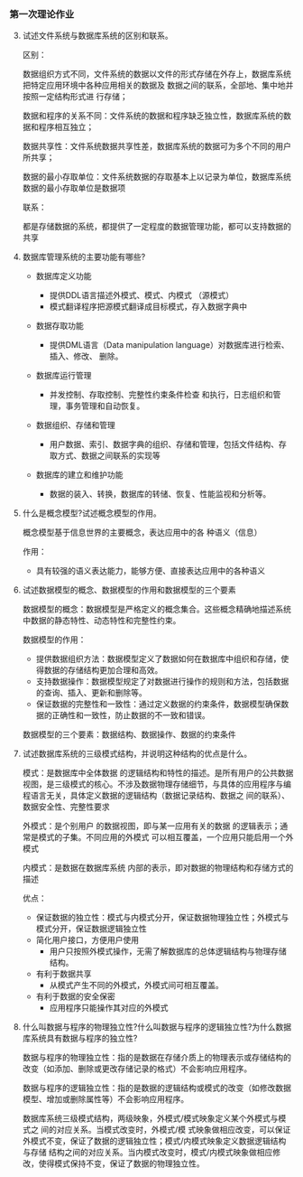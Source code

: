 ### 第一次理论作业

3. 试述文件系统与数据库系统的区别和联系。

   区别：

   数据组织方式不同，文件系统的数据以文件的形式存储在外存上，数据库系统把特定应用环境中各种应用相关的数据及 数据之间的联系，全部地、集中地并按照一定结构形式进 行存储；

   数据和程序的关系不同：文件系统的数据和程序缺乏独立性，数据库系统的数据和程序相互独立；

   数据共享性：文件系统数据共享性差，数据库系统的数据可为多个不同的用户所共享；

   数据的最小存取单位：文件系统数据的存取基本上以记录为单位，数据库系统数据的最小存取单位是数据项

   联系：

   都是存储数据的系统，都提供了一定程度的数据管理功能，都可以支持数据的共享



6. 数据库管理系统的主要功能有哪些?

   * 数据库定义功能
     * 提供DDL语言描述外模式、模式、内模式 （源模式）
     * 模式翻译程序把源模式翻译成目标模式，存入数据字典中

   * 数据存取功能
     * 提供DML语言（Data manipulation  language）对数据库进行检索、插入、修改、 删除。
   * 数据库运行管理
     * 并发控制、存取控制、完整性约束条件检查 和执行，日志组织和管理，事务管理和自动恢复。
   * 数据组织、存储和管理
     * 用户数据、索引、数据字典的组织、存储和管理，包括文件结构、存取方式、数据之间联系的实现等
   * 数据库的建立和维护功能
     * 数据的装入、转换，数据库的转储、恢复、性能监视和分析等。



7. 什么是概念模型?试述概念模型的作用。

   概念模型基于信息世界的主要概念，表达应用中的各 种语义（信息）

   作用：

   * 具有较强的语义表达能力，能够方便、直接表达应用中的各种语义



9. 试述数据模型的概念、数据模型的作用和数据模型的三个要素

   数据模型的概念：数据模型是严格定义的概念集合。这些概念精确地描述系统中数据的静态特性、动态特性和完整性约束。

   数据模型的作用：

   * 提供数据组织方法：数据模型定义了数据如何在数据库中组织和存储，使得数据的存储结构更加合理和高效。
   * 支持数据操作：数据模型规定了对数据进行操作的规则和方法，包括数据的查询、插入、更新和删除等。
   * 保证数据的完整性和一致性：通过定义数据的约束条件，数据模型确保数据的正确性和一致性，防止数据的不一致和错误。

   数据模型的三个要素：数据结构、数据操作、数据的约束条件



15. 试述数据库系统的三级模式结构，并说明这种结构的优点是什么。

    模式：是数据库中全体数据 的逻辑结构和特性的描述。是所有用户的公共数据视图，是三级模式的核心。不涉及数据物理存储细节，与具体的应用程序与编程语言无关，具体定义数据的逻辑结构（数据记录结构、数据之 间的联系）、数据安全性、完整性要求

    外模式：是个别用户 的数据视图，即与某一应用有关的数据 的逻辑表示；通常是模式的子集。不同应用的外模式 可以相互覆盖，一个应用只能启用一个外模式

    内模式：是数据在数据库系统 内部的表示，即对数据的物理结构和存储方式的描述

    优点：

    * 保证数据的独立性：模式与内模式分开，保证数据物理独立性；外模式与模式分开，保证数据逻辑独立性 
    * 简化用户接口，方便用户使用
      * 用户只按照外模式操作，无需了解数据库的总体逻辑结构与物理存储结构。 
    * 有利于数据共享
      * 从模式产生不同的外模式，外模式间可相互覆盖。 
    * 有利于数据的安全保密
      * 应用程序只能操作其对应的外模式



17. 什么叫数据与程序的物理独立性?什么叫数据与程序的逻辑独立性?为什么数据库系统具有数据与程序的独立性?

    数据与程序的物理独立性：指的是数据在存储介质上的物理表示或存储结构的改变（如添加、删除或更改存储记录的格式）不会影响应用程序。

    数据与程序的逻辑独立性：指的是数据的逻辑结构或模式的改变（如修改数据模型、增加或删除属性等）不会影响应用程序。

    数据库系统三级模式结构，两级映象，外模式/模式映象定义某个外模式与模式之 间的对应关系。当模式改变时，外模式/模 式映象做相应改变，可以保证外模式不变，保证了数据的逻辑独立性；模式/内模式映象定义数据逻辑结构与存储 结构之间的对应关系。当内模式改变时，模式/内模式映象做相应修改，使得模式保持不变，保证了数据的物理独立性。
